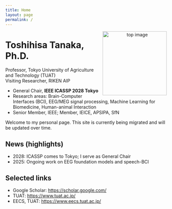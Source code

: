 ```yaml
---
title: Home
layout: page
permalink: /
---
```


<p align="center">
  <img src="{{ "/assets/img/top.jpg" | relative_url }}" alt="top image" width="200" align="right">
</p>

# Toshihisa Tanaka, Ph.D.

Professor, Tokyo University of Agriculture and Technology (TUAT)  
Visiting Researcher, RIKEN AIP

- General Chair, **IEEE ICASSP 2028 Tokyo**
- Research areas: Brain-Computer Interfaces (BCI), EEG/MEG signal processing, Machine Learning for Biomedicine, Human-animal Interaction
- Senior Member, IEEE; Member, IEICE, APSIPA, SfN

Welcome to my personal page. This site is currently being migrated and will be updated over time.

## News (highlights)
- 2028: ICASSP comes to Tokyo; I serve as General Chair
- 2025: Ongoing work on EEG foundation models and speech-BCI

## Selected links
- Google Scholar: <https://scholar.google.com/>
- TUAT: <https://www.tuat.ac.jp/>
- EECS, TUAT: <https://www.eecs.tuat.ac.jp/>
